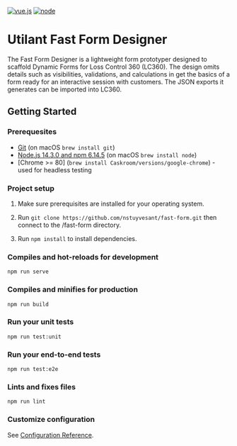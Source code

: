 [![vue.js][vue.js]][vue.js-url]
[![node][node]][node-url]

# Utilant Fast Form Designer

The Fast Form Designer is a lightweight form prototyper designed to scaffold
Dynamic Forms for Loss Control 360 (LC360). The design omits details such as
visibilities, validations, and calculations in get the basics of a form
ready for an interactive session with customers. The JSON exports it
generates can be imported into LC360.

## Getting Started

### Prerequesites

- [Git](https://git-scm.com/) (on macOS `brew install git`)
- [Node.js 14.3.0 and npm 6.14.5](nodejs.org) (on macOS `brew install node`)
- [Chrome >= 80] (`brew install Caskroom/versions/google-chrome`) - used for headless testing

### Project setup

1. Make sure prerequisites are installed for your operating system.

2. Run `git clone https://github.com/nstuyvesant/fast-form.git` then connect to the /fast-form directory.

3. Run `npm install` to install dependencies.

### Compiles and hot-reloads for development
```
npm run serve
```

### Compiles and minifies for production
```
npm run build
```

### Run your unit tests
```
npm run test:unit
```

### Run your end-to-end tests
```
npm run test:e2e
```

### Lints and fixes files
```
npm run lint
```

### Customize configuration
See [Configuration Reference](https://cli.vuejs.org/config/).


[vue.js]: https://img.shields.io/badge/vue.js-2.6.11-green.svg
[vue.js-url]: https://vuejs.org/
[node]: https://img.shields.io/badge/nodejs-14.3.0-red.svg
[node-url]: https://nodejs.org